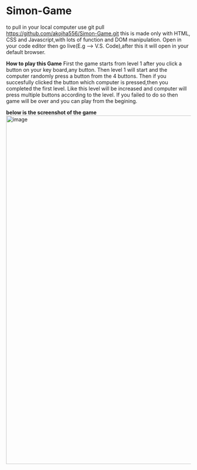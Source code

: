 # Simon-Game
to pull in your local computer use git pull https://github.com/akojha556/Simon-Game.git
this is made only with HTML, CSS and Javascript,with lots of function and DOM manipulation.
Open in your code editor then go live(E.g --> V.S. Code),after this it will open in your default browser.

**How to play this Game**
First the game starts from level 1 after you click a button on your key board,any button.
Then level 1 will start and the computer randomly press a button from the 4 buttons.
Then if you succesfully clicked the button which computer is pressed,then you completed the first level.
Like this level will be increased and computer will press multiple buttons according to the level.
If you failed to do so then game will be over and you can play from the begining.

**below is the screenshot of the game**
<img width="948" alt="image" src="https://github.com/akojha556/Simon-Game/assets/107338576/a7907941-a6a5-4a19-812e-619161162ab3">

